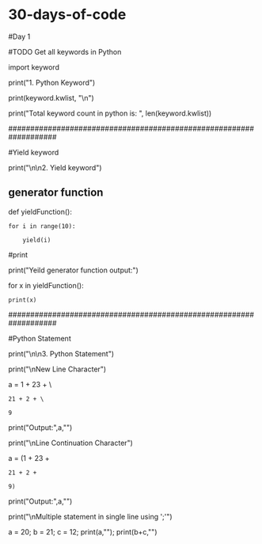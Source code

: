 # 30-days-of-code


#Day 1

#TODO Get all keywords in Python

import keyword

print("1. Python Keyword")

print(keyword.kwlist, "\n")

print("Total keyword count in python is: ", len(keyword.kwlist))


###################################################################

#Yield keyword

print("\n\n2. Yield keyword")

## generator function

def yieldFunction():

    for i in range(10):
    
        yield(i)
    

#print 

print("Yeild generator function output:")

for x in yieldFunction():
    
    print(x)

###################################################################

#Python Statement

print("\n\n3. Python Statement")

print("\nNew Line Character")

a = 1 + 23 + \

    21 + 2 + \
    
    9

print("Output:",a,"")


print("\nLine Continuation Character")

a = (1 + 23 + 

    21 + 2 + 
    
    9)

print("Output:",a,"")

print("\nMultiple statement in single line using ';'")

a = 20; b = 21; c = 12; print(a,""); print(b+c,"")
